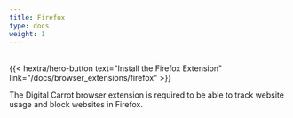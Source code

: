 ```yaml
---
title: Firefox
type: docs
weight: 1
---
```


<br/>
{{< hextra/hero-button text="Install the Firefox Extension" link="/docs/browser_extensions/firefox" >}}

The Digital Carrot browser extension is required to be able to track website usage and block websites in Firefox.
